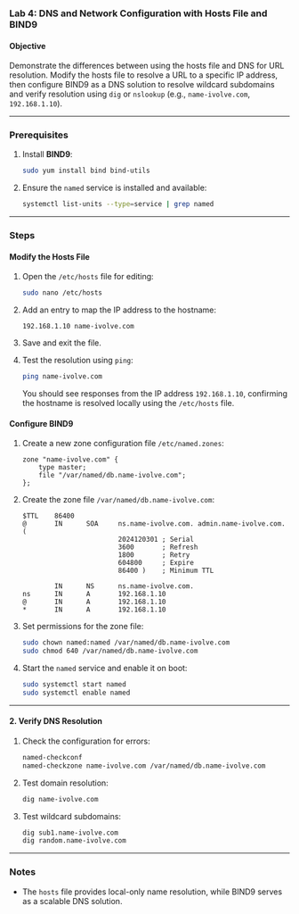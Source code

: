 ### Lab 4: DNS and Network Configuration with Hosts File and BIND9

#### Objective
Demonstrate the differences between using the hosts file and DNS for URL resolution. Modify the hosts file to resolve a URL to a specific IP address, then configure BIND9 as a DNS solution to resolve wildcard subdomains and verify resolution using `dig` or `nslookup` (e.g., `name-ivolve.com`, `192.168.1.10`).

---

### Prerequisites
1. Install **BIND9**:
   ```bash
   sudo yum install bind bind-utils
   ```

2. Ensure the `named` service is installed and available:
   ```bash
   systemctl list-units --type=service | grep named
   ```

---

### Steps

#### Modify the Hosts File

1. Open the `/etc/hosts` file for editing:
   ```bash
   sudo nano /etc/hosts
   ```

2. Add an entry to map the IP address to the hostname:
   ```plaintext
   192.168.1.10 name-ivolve.com
   ```

3. Save and exit the file.

4. Test the resolution using `ping`:
   ```bash
   ping name-ivolve.com
   ```

   You should see responses from the IP address `192.168.1.10`, confirming the hostname is resolved locally using the `/etc/hosts` file.



#### Configure BIND9

1. Create a new zone configuration file `/etc/named.zones`:
   ```plaintext
   zone "name-ivolve.com" {
       type master;
       file "/var/named/db.name-ivolve.com";
   };
   ```

2. Create the zone file `/var/named/db.name-ivolve.com`:
   ```plaintext
   $TTL    86400
   @       IN      SOA     ns.name-ivolve.com. admin.name-ivolve.com. (
                           2024120301 ; Serial
                           3600       ; Refresh
                           1800       ; Retry
                           604800     ; Expire
                           86400 )    ; Minimum TTL

           IN      NS      ns.name-ivolve.com.
   ns      IN      A       192.168.1.10
   @       IN      A       192.168.1.10
   *       IN      A       192.168.1.10
   ```

3. Set permissions for the zone file:
   ```bash
   sudo chown named:named /var/named/db.name-ivolve.com
   sudo chmod 640 /var/named/db.name-ivolve.com
   ```

4. Start the `named` service and enable it on boot:
   ```bash
   sudo systemctl start named
   sudo systemctl enable named
   ```

---

#### 2. Verify DNS Resolution

1. Check the configuration for errors:
   ```bash
   named-checkconf
   named-checkzone name-ivolve.com /var/named/db.name-ivolve.com
   ```

2. Test domain resolution:
   ```bash
   dig name-ivolve.com
   ```

3. Test wildcard subdomains:
   ```bash
   dig sub1.name-ivolve.com
   dig random.name-ivolve.com
   ```

---

### Notes
- The `hosts` file provides local-only name resolution, while BIND9 serves as a scalable DNS solution.

